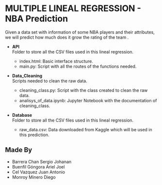 # MULTIPLE LINEAL REGRESSION - NBA Prediction

Given a data set with information of some NBA players and their attributes, we will predict how much does it grow the rating of the team .

* **API** <br> Folder to store all the CSV files used in this lineal regression.
    * index.html: Basic interface structure.
    * main.py: Script with all the routes of the functions needed.

* **Data_Cleaning** <br> Scripts needed to clean the raw data.
    * cleaning_class.py: Script with the class created to clean the raw data.
    * analisys_of_data.ipynb: Jupyter Notebook with the documentation of cleaning_class.

* **Database** <br> Folder to store all the CSV files used in this lineal regression.
    * raw_data.csv: Data downloaded from Kaggle which will be used in this prediction.

## Made By
- Barrera Chan Sergio Johanan
- Buenfil Góngora Ariel Joel
- Cel Vazquez Juan Antonio
- Monroy Minero Diego